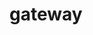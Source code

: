 <!--
 * @Descripttion: 
 * @Author: guox
 * @Date: 2020-09-24 17:14:36
 * @LastEditors: guox
-->
# gateway
